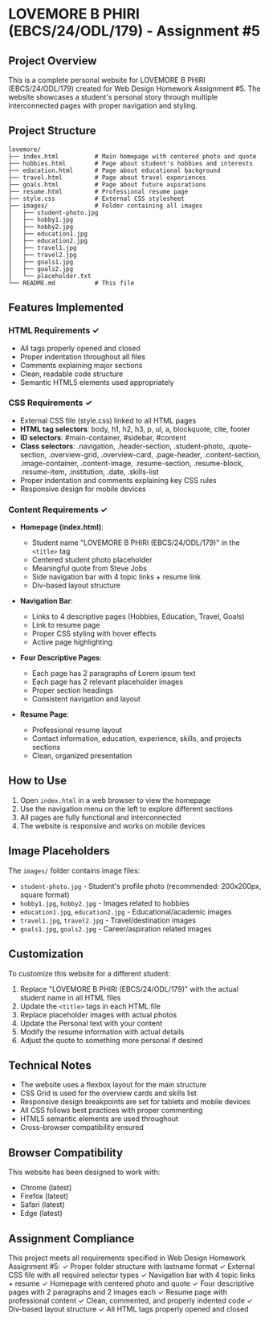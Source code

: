 # LOVEMORE B PHIRI (EBCS/24/ODL/179) - Assignment #5

## Project Overview
This is a complete personal website for LOVEMORE B PHIRI (EBCS/24/ODL/179) created for Web Design Homework Assignment #5. The website showcases a student's personal story through multiple interconnected pages with proper navigation and styling.

## Project Structure
```
lovemore/
├── index.html          # Main homepage with centered photo and quote
├── hobbies.html        # Page about student's hobbies and interests
├── education.html      # Page about educational background
├── travel.html         # Page about travel experiences
├── goals.html          # Page about future aspirations
├── resume.html         # Professional resume page
├── style.css           # External CSS stylesheet
├── images/             # Folder containing all images
│   ├── student-photo.jpg
│   ├── hobby1.jpg
│   ├── hobby2.jpg
│   ├── education1.jpg
│   ├── education2.jpg
│   ├── travel1.jpg
│   ├── travel2.jpg
│   ├── goals1.jpg
│   ├── goals2.jpg
│   └── placeholder.txt
└── README.md           # This file
```

## Features Implemented

### HTML Requirements ✓
- All tags properly opened and closed
- Proper indentation throughout all files
- Comments explaining major sections
- Clean, readable code structure
- Semantic HTML5 elements used appropriately

### CSS Requirements ✓
- External CSS file (style.css) linked to all HTML pages
- **HTML tag selectors**: body, h1, h2, h3, p, ul, a, blockquote, cite, footer
- **ID selectors**: #main-container, #sidebar, #content
- **Class selectors**: .navigation, .header-section, .student-photo, .quote-section, .overview-grid, .overview-card, .page-header, .content-section, .image-container, .content-image, .resume-section, .resume-block, .resume-item, .institution, .date, .skills-list
- Proper indentation and comments explaining key CSS rules
- Responsive design for mobile devices

### Content Requirements ✓
- **Homepage (index.html)**:
  - Student name "LOVEMORE B PHIRI (EBCS/24/ODL/179)" in the `<title>` tag
  - Centered student photo placeholder
  - Meaningful quote from Steve Jobs
  - Side navigation bar with 4 topic links + resume link
  - Div-based layout structure

- **Navigation Bar**:
  - Links to 4 descriptive pages (Hobbies, Education, Travel, Goals)
  - Link to resume page
  - Proper CSS styling with hover effects
  - Active page highlighting

- **Four Descriptive Pages**:
  - Each page has 2 paragraphs of Lorem ipsum text
  - Each page has 2 relevant placeholder images
  - Proper section headings
  - Consistent navigation and layout

- **Resume Page**:
  - Professional resume layout
  - Contact information, education, experience, skills, and projects sections
  - Clean, organized presentation

## How to Use
1. Open `index.html` in a web browser to view the homepage
2. Use the navigation menu on the left to explore different sections
3. All pages are fully functional and interconnected
4. The website is responsive and works on mobile devices

## Image Placeholders
The `images/` folder contains image files:
- `student-photo.jpg` - Student's profile photo (recommended: 200x200px, square format)
- `hobby1.jpg`, `hobby2.jpg` - Images related to hobbies
- `education1.jpg`, `education2.jpg` - Educational/academic images
- `travel1.jpg`, `travel2.jpg` - Travel/destination images
- `goals1.jpg`, `goals2.jpg` - Career/aspiration related images

## Customization
To customize this website for a different student:
1. Replace "LOVEMORE B PHIRI (EBCS/24/ODL/179)" with the actual student name in all HTML files
2. Update the `<title>` tags in each HTML file
3. Replace placeholder images with actual photos
4. Update the Personal text with your content
5. Modify the resume information with actual details
6. Adjust the quote to something more personal if desired

## Technical Notes
- The website uses a flexbox layout for the main structure
- CSS Grid is used for the overview cards and skills list
- Responsive design breakpoints are set for tablets and mobile devices
- All CSS follows best practices with proper commenting
- HTML5 semantic elements are used throughout
- Cross-browser compatibility ensured

## Browser Compatibility
This website has been designed to work with:
- Chrome (latest)
- Firefox (latest)
- Safari (latest)
- Edge (latest)

## Assignment Compliance
This project meets all requirements specified in Web Design Homework Assignment #5:
✓ Proper folder structure with lastname format
✓ External CSS file with all required selector types
✓ Navigation bar with 4 topic links + resume
✓ Homepage with centered photo and quote
✓ Four descriptive pages with 2 paragraphs and 2 images each
✓ Resume page with professional content
✓ Clean, commented, and properly indented code
✓ Div-based layout structure
✓ All HTML tags properly opened and closed